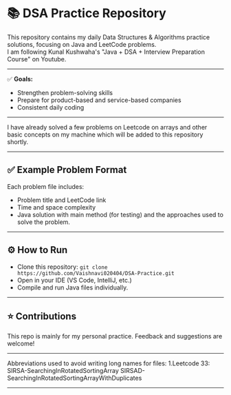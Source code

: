 # 📚 DSA Practice Repository

This repository contains my daily Data Structures & Algorithms practice solutions, focusing on Java and LeetCode problems.  
I am following Kunal Kushwaha's "Java + DSA + Interview Preparation Course" on Youtube.

---

✅ **Goals:**
- Strengthen problem-solving skills
- Prepare for product-based and service-based companies
- Consistent daily coding

---

I have already solved a few problems on Leetcode on arrays and other basic concepts on my machine which will be added to this repository shortly.

---

## ✅ Example Problem Format

Each problem file includes:
- Problem title and LeetCode link
- Time and space complexity
- Java solution with main method (for testing) and the approaches used to solve the problem.

---

## ⚙️ How to Run

- Clone this repository:
  `git clone https://github.com/Vaishnavi020404/DSA-Practice.git`
- Open in your IDE (VS Code, IntelliJ, etc.)
- Compile and run Java files individually.

---

## ⭐ Contributions

This repo is mainly for my personal practice.
Feedback and suggestions are welcome!

---

Abbreviations used to avoid writing long names for files:
1.Leetcode 33:
SIRSA-SearchingInRotatedSortingArray
SIRSAD-SearchingInRotatedSortingArrayWithDuplicates

---






